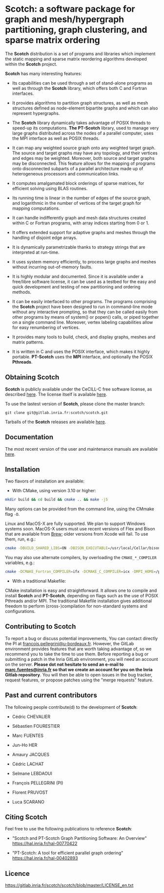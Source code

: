 Scotch: a software package for graph and mesh/hypergraph partitioning, graph clustering, and sparse matrix ordering
===================================================================================================================

The **Scotch** distribution is a set of programs and libraries which implement the static mapping and sparse matrix reordering algorithms developed within the **Scotch** project.

**Scotch** has many interesting features:

* Its capabilities can be used through a set of stand-alone programs as well as through the **Scotch** library, which offers both C and Fortran interfaces.

* It provides algorithms to partition graph structures, as well as mesh structures defined as node-element bipartite graphs and which can also represent hypergraphs.

* The **Scotch** library dynamically takes advantage of POSIX threads to speed-up its computations. **The PT-Scotch** library, used to manage very large graphs distributed across the nodes of a parallel computer, uses the MPI interface as well as POSIX threads.

* It can map any weighted source graph onto any weighted target graph. The source and target graphs may have any topology, and their vertices and edges may be weighted. Moreover, both source and target graphs may be disconnected. This feature allows for the mapping of programs onto disconnected subparts of a parallel architecture made up of heterogeneous processors and communication links.

* It computes amalgamated block orderings of sparse matrices, for efficient solving using BLAS routines.

* Its running time is linear in the number of edges of the source graph, and logarithmic in the number of vertices of the target graph for mapping computations.

* It can handle indifferently graph and mesh data structures created within C or Fortran programs, with array indices starting from 0 or 1.

* It offers extended support for adaptive graphs and meshes through the handling of disjoint edge arrays.

* It is dynamically parametrizable thanks to strategy strings that are interpreted at run-time.

* It uses system memory efficiently, to process large graphs and meshes without incurring out-of-memory faults.

* It is highly modular and documented. Since it is available under a free/libre software license, it can be used as a testbed for the easy and quick development and testing of new partitioning and ordering methods.

* It can be easily interfaced to other programs. The programs comprising the **Scotch** project have been designed to run in command-line mode without any interactive prompting, so that they can be called easily from other programs by means of system() or popen() calls, or piped together on a single command line. Moreover, vertex labeling capabilities allow for easy renumbering of vertices.

* It provides many tools to build, check, and display graphs, meshes and matrix patterns.

* It is written in C and uses the POSIX interface, which makes it highly portable. **PT-Scotch** uses the **MPI** interface, and optionally the POSIX **Pthreads**.


Obtaining Scotch
----------------

**Scotch** is publicly available under the CeCILL-C free software license, as described [here](https://gitlab.inria.fr/scotch/scotch/blob/master/LICENSE_en.txt). The license itself is available [here](https://gitlab.inria.fr/scotch/scotch/-/blob/master/doc/CeCILL-C_V1-en.txt).

To use the lastest version of **Scotch**, please clone the master branch:

    git clone git@gitlab.inria.fr:scotch/scotch.git

Tarballs of the **Scotch** releases are available [here](https://gitlab.inria.fr/scotch/scotch/-/releases).

Documentation
-------------

The most recent version of the user and maintenance manuals are available [here](https://gitlab.inria.fr/scotch/scotch/tree/master/doc).

Installation
------------

Two flavors of installation are available:

* With CMake, using version 3.10 or higher:

```bash
mkdir build && cd build && cmake .. && make -j5
```

Many options can be provided from the command line, using the CMmake flag `-D`.

Linux and MacOS-X are fully supported. We plan to support Windows systems soon. MacOS-X users must use recent versions of Flex and Bison that are available from [Brew](https://brew.sh/); older versions from Xcode will fail. To use them, run, e.g.:

``` bash
cmake -DBUILD_SHARED_LIBS=ON -DBISON_EXECUTABLE=/usr/local/Cellar/bison/3.8.2/bin/bison -DFLEX_EXECUTABLE=/usr/local/Cellar/flex/2.6.4_2/bin/flex
```

You may also use alternate compilers, by overloading the `CMAKE_*_COMPILER` variables, e.g.:

```bash
cmake -DCMAKE_Fortran_COMPILER=ifx -DCMAKE_C_COMPILER=icx -DMPI_HOME=/path/to/oneAPI/mpi/latest/
```

* With a traditional Makefile:

CMake installation is easy and straightforward. It allows one to compile and install **Scotch** and **PT-Scotch**, depending on flags such as the use of POSIX Pthreads and/or MPI. The traditional Makefile installation gives additional freedom to perform (cross-)compilation for non-standard systems and configurations.


Contributing to Scotch
----------------------

To report a bug or discuss potential improvements, You can contact directly the PI at <francois.pellegrini@u-bordeaux.fr>. However, the GitLab environment provides features that are worth taking advantage of, so we recommend you to take the time to use them. Before reporting a bug or submitting a patch in the Inria GitLab environment, you will need an account on the server.
**Please dot not hesitate to send an e-mail to <marc.fuentes@inria.fr> so that we create an account for you on the Inria Gitlab repository**. You will then be able to open issues in the bug tracker, request features, or propose patches using the "merge requests" feature.

Past and current contributors
-----------------------------

The following people contribute(d) to the development of **Scotch**:

* Cédric CHEVALIER

* Sébastien FOURESTIER

* Marc FUENTES

* Jun-Ho HER

* Amaury JACQUES

* Cédric LACHAT

* Selmane LEBDAOUI

* François PELLEGRINI (PI)

* Florent PRUVOST

* Luca SCARANO

Citing Scotch
-------------

Feel free to use the following publications to reference **Scotch**:

* "Scotch and PT-Scotch Graph Partitioning Software: An Overview"
  https://hal.inria.fr/hal-00770422

* "PT-Scotch: A tool for efficient parallel graph ordering"
  https://hal.inria.fr/hal-00402893

Licence
-------

https://gitlab.inria.fr/scotch/scotch/blob/master/LICENSE_en.txt
